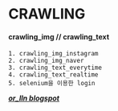 # CRAWLING
#### crawling_img  //  crawling_text

```
1. crawling_img_instagram
2. crawling_img_naver
3. crawling_text_everytime
4. crawling_text_realtime
5. selenium을 이용한 login
```

***[or_lln blogspot](https://orllon.blogspot.com/)***
